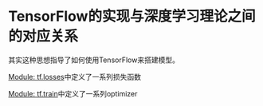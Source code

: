 # TensorFlow的实现与深度学习理论之间的对应关系

其实这种思想指导了如何使用TensorFlow来搭建模型。



[Module: tf.losses](https://www.tensorflow.org/api_docs/python/tf/losses)中定义了一系列损失函数

[Module: tf.train](https://www.tensorflow.org/api_docs/python/tf/train)中定义了一系列optimizer

